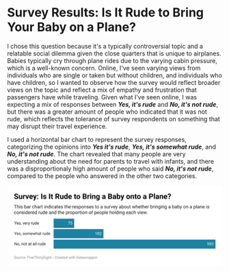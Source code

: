 # Survey Results: Is It Rude to Bring Your Baby on a Plane?

I chose this question because it's a typically controversial topic and a relatable social dilemma given the close quarters that is unique to airplanes. Babies typically cry through plane rides due to the varying cabin pressure, which is a well-known concern. Online, I've seen varying views from individuals who are single or taken but without children, and individuals who have children, so I wanted to observe how the survey would reflect broader views on the topic and reflect a mix of empathy and frustration that passengers have while traveling. Given what I've seen online, I was expecting a mix of responses between ***Yes, it's rude*** and ***No, it's not rude***, but there was a greater amount of people who indicated that it was not rude, which reflects the tolerance of survey respondents on something that may disrupt their travel experience.

I used a horizontal bar chart to represent the survey responses, categorizing the opinions into ***Yes it's rude***, ***Yes, it's somewhat rude***, and ***No, it's not rude***. The chart revealed that many people are very understanding about the need for parents to travel with infants, and there was a disproportionaly high amount of people who said ***No, it's not rude***, compared to the people who answered in the other two categories.

![alt text](DataWrapper-Survey-IsItRudeToBringYourBabyOnAPlane.png)

